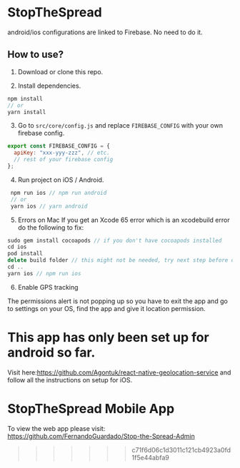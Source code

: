 # StopTheSpread
android/ios configurations are linked to Firebase. No need to do it.

## How to use?

1. Download or clone this repo.

2. Install dependencies.

```js
npm install
// or
yarn install
```

3. Go to `src/core/config.js` and replace `FIREBASE_CONFIG` with your own firebase config.

```js
export const FIREBASE_CONFIG = {
  apiKey: "xxx-yyy-zzz", // etc.
  // rest of your firebase config
};
```

4. Run project on iOS / Android.

```js
 npm run ios // npm run android
 // or
 yarn ios // yarn android
```

5. Errors on Mac
If you get an Xcode 65 error which is an xcodebuild error do the following to fix:
```js
sudo gem install cocoapods // if you don't have cocoapods installed
cd ios
pod install
delete build folder // this might not be needed, try next step before doing this or if build folder doesn't exist skip this
cd ..
yarn ios // npm run ios
```
6. Enable GPS tracking  

  The permissions alert is not popping up so you have to exit the app and go to settings on your OS, find the app and give it location permission. 
  # This app has only been set up for android so far. 
  Visit here:https://github.com/Agontuk/react-native-geolocation-service and follow all the instructions on setup for iOS. 

# StopTheSpread Mobile App

To view the web app please visit: https://github.com/FernandoGuardado/Stop-the-Spread-Admin

> > > > > > > c71f6d06c1d3011c121cb4923a0fd1f5e44abfa9

